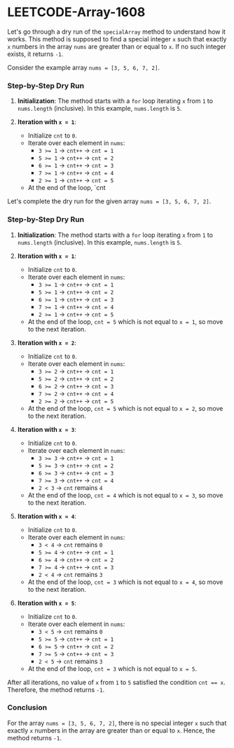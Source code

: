 # LEETCODE-Array-1608
Let's go through a dry run of the `specialArray` method to understand how it works. This method is supposed to find a special integer `x` such that exactly `x` numbers in the array `nums` are greater than or equal to `x`. If no such integer exists, it returns `-1`.

Consider the example array `nums = [3, 5, 6, 7, 2]`.

### Step-by-Step Dry Run

1. **Initialization**: The method starts with a `for` loop iterating `x` from `1` to `nums.length` (inclusive). In this example, `nums.length` is `5`.

2. **Iteration with `x = 1`**:
    - Initialize `cnt` to `0`.
    - Iterate over each element in `nums`:
        - `3 >= 1` → `cnt++` → `cnt = 1`
        - `5 >= 1` → `cnt++` → `cnt = 2`
        - `6 >= 1` → `cnt++` → `cnt = 3`
        - `7 >= 1` → `cnt++` → `cnt = 4`
        - `2 >= 1` → `cnt++` → `cnt = 5`
    - At the end of the loop, `cnt

Let's complete the dry run for the given array `nums = [3, 5, 6, 7, 2]`.

### Step-by-Step Dry Run

1. **Initialization**: The method starts with a `for` loop iterating `x` from `1` to `nums.length` (inclusive). In this example, `nums.length` is `5`.

2. **Iteration with `x = 1`**:
    - Initialize `cnt` to `0`.
    - Iterate over each element in `nums`:
        - `3 >= 1` → `cnt++` → `cnt = 1`
        - `5 >= 1` → `cnt++` → `cnt = 2`
        - `6 >= 1` → `cnt++` → `cnt = 3`
        - `7 >= 1` → `cnt++` → `cnt = 4`
        - `2 >= 1` → `cnt++` → `cnt = 5`
    - At the end of the loop, `cnt = 5` which is not equal to `x = 1`, so move to the next iteration.

3. **Iteration with `x = 2`**:
    - Initialize `cnt` to `0`.
    - Iterate over each element in `nums`:
        - `3 >= 2` → `cnt++` → `cnt = 1`
        - `5 >= 2` → `cnt++` → `cnt = 2`
        - `6 >= 2` → `cnt++` → `cnt = 3`
        - `7 >= 2` → `cnt++` → `cnt = 4`
        - `2 >= 2` → `cnt++` → `cnt = 5`
    - At the end of the loop, `cnt = 5` which is not equal to `x = 2`, so move to the next iteration.

4. **Iteration with `x = 3`**:
    - Initialize `cnt` to `0`.
    - Iterate over each element in `nums`:
        - `3 >= 3` → `cnt++` → `cnt = 1`
        - `5 >= 3` → `cnt++` → `cnt = 2`
        - `6 >= 3` → `cnt++` → `cnt = 3`
        - `7 >= 3` → `cnt++` → `cnt = 4`
        - `2 < 3` → `cnt` remains `4`
    - At the end of the loop, `cnt = 4` which is not equal to `x = 3`, so move to the next iteration.

5. **Iteration with `x = 4`**:
    - Initialize `cnt` to `0`.
    - Iterate over each element in `nums`:
        - `3 < 4` → `cnt` remains `0`
        - `5 >= 4` → `cnt++` → `cnt = 1`
        - `6 >= 4` → `cnt++` → `cnt = 2`
        - `7 >= 4` → `cnt++` → `cnt = 3`
        - `2 < 4` → `cnt` remains `3`
    - At the end of the loop, `cnt = 3` which is not equal to `x = 4`, so move to the next iteration.

6. **Iteration with `x = 5`**:
    - Initialize `cnt` to `0`.
    - Iterate over each element in `nums`:
        - `3 < 5` → `cnt` remains `0`
        - `5 >= 5` → `cnt++` → `cnt = 1`
        - `6 >= 5` → `cnt++` → `cnt = 2`
        - `7 >= 5` → `cnt++` → `cnt = 3`
        - `2 < 5` → `cnt` remains `3`
    - At the end of the loop, `cnt = 3` which is not equal to `x = 5`.

After all iterations, no value of `x` from `1` to `5` satisfied the condition `cnt == x`. Therefore, the method returns `-1`.

### Conclusion
For the array `nums = [3, 5, 6, 7, 2]`, there is no special integer `x` such that exactly `x` numbers in the array are greater than or equal to `x`. Hence, the method returns `-1`.
